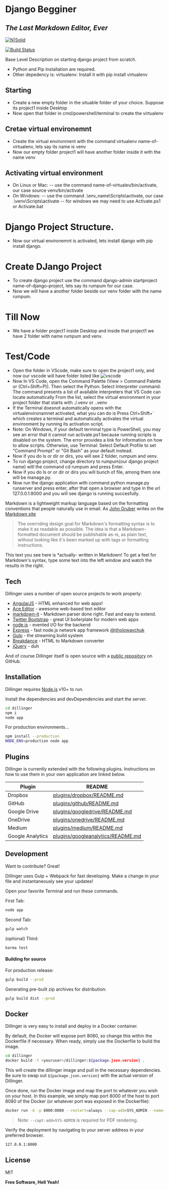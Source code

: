 # Django Begginer
## _The Last Markdown Editor, Ever_

[![N|Solid](https://cldup.com/dTxpPi9lDf.thumb.png)](https://nodesource.com/products/nsolid)

[![Build Status](https://travis-ci.org/joemccann/dillinger.svg?branch=master)](https://travis-ci.org/joemccann/dillinger)

Base Level Description on starting django project from scratch.

- Python and Pip Installation are required.
- Other depedency is: virtualenv: Install it with pip install virtualenv


## Starting

- Create a new empty folder in the situable folder of your choice. Suppose its project1 inside Desktop
- Now open that folder in cmd/powershell/terminal to create the virtualenv

## Cretae virtual environemnt
- Create the virtual environment with the command virtualenv name-of-virtualenv, lets say its name is venv
- Now our empty folder project1 will have another folder inside it with the name venv

## Activating virtual environment
- On Linux or Mac:
-- use the command name-of-virtualev/bin/activate, our case source venv/bin/activate
- On Windows:
-- use the command .\env_name\Scripts\activate, our case .\venv\Scripts\activate
-- for windows we may need to use Activate.ps1 or Activate.bat

# Django Project Structure.
- Now our virtual environemnt is activated, lets install django with pip install django.

# Create DJango Project
- To create django project use the command django-admin startproject name-of-django-project, lets say its rumpum for our case.
- Now we will have a another folder beside our venv  folder with the name rumpum.

# Till Now
- We have a folder project1 inside Desktop and inside that project1 we have 2 folder with name rumpum and venv.

# Test/Code
- Open the folder in VScode, make sure to open the project1 only, and now our vscode will have folder listed like
![vscode](./vc_code_01.png)
- Now In VS Code, open the Command Palette (View > Command Palette or (Ctrl+Shift+P)).
  Then select the Python: Select Interpreter command: 
  The command presents a list of available interpreters that VS Code can locate automatically
  From the list, select the virtual environment in your project folder that starts with ./.venv or .\.venv
- If the Terminal doesnot automatically opens with the virtualenvironamnet activated, what you can do is 
  Press Ctrl+Shift+` which creates a terminal and automatically activates the virtual environment by running its activation script.
- Note: On Windows, if your default terminal type is PowerShell, you may see an error that it cannot run activate.ps1 because
  running scripts is disabled on the system. The error provides a link for information on how to allow scripts. Otherwise,
  use Terminal: Select Default Profile to set "Command Prompt" or "Git Bash" as your default instead.
- Now if you do ls or dir or dirs, you will see 2 folder, rumpum and venv.
- To run django project, change directory to rumpum(our django project name) witl the command cd rumpum and press Enter.
- Now if you do ls or or dir or dirs you will bunch of file, among them one will be manage.py.
- Now run the django application with command python manage.py runserver and press enter, after that open a browser and type in the url 
  127.0.0.1:8000 and you will see django is running succesfully.




Markdown is a lightweight markup language based on the formatting conventions
that people naturally use in email.
As [John Gruber] writes on the [Markdown site][df1]

> The overriding design goal for Markdown's
> formatting syntax is to make it as readable
> as possible. The idea is that a
> Markdown-formatted document should be
> publishable as-is, as plain text, without
> looking like it's been marked up with tags
> or formatting instructions.

This text you see here is *actually- written in Markdown! To get a feel
for Markdown's syntax, type some text into the left window and
watch the results in the right.

## Tech

Dillinger uses a number of open source projects to work properly:

- [AngularJS] - HTML enhanced for web apps!
- [Ace Editor] - awesome web-based text editor
- [markdown-it] - Markdown parser done right. Fast and easy to extend.
- [Twitter Bootstrap] - great UI boilerplate for modern web apps
- [node.js] - evented I/O for the backend
- [Express] - fast node.js network app framework [@tjholowaychuk]
- [Gulp] - the streaming build system
- [Breakdance](https://breakdance.github.io/breakdance/) - HTML
to Markdown converter
- [jQuery] - duh

And of course Dillinger itself is open source with a [public repository][dill]
 on GitHub.

## Installation

Dillinger requires [Node.js](https://nodejs.org/) v10+ to run.

Install the dependencies and devDependencies and start the server.

```sh
cd dillinger
npm i
node app
```

For production environments...

```sh
npm install --production
NODE_ENV=production node app
```

## Plugins

Dillinger is currently extended with the following plugins.
Instructions on how to use them in your own application are linked below.

| Plugin | README |
| ------ | ------ |
| Dropbox | [plugins/dropbox/README.md][PlDb] |
| GitHub | [plugins/github/README.md][PlGh] |
| Google Drive | [plugins/googledrive/README.md][PlGd] |
| OneDrive | [plugins/onedrive/README.md][PlOd] |
| Medium | [plugins/medium/README.md][PlMe] |
| Google Analytics | [plugins/googleanalytics/README.md][PlGa] |

## Development

Want to contribute? Great!

Dillinger uses Gulp + Webpack for fast developing.
Make a change in your file and instantaneously see your updates!

Open your favorite Terminal and run these commands.

First Tab:

```sh
node app
```

Second Tab:

```sh
gulp watch
```

(optional) Third:

```sh
karma test
```

#### Building for source

For production release:

```sh
gulp build --prod
```

Generating pre-built zip archives for distribution:

```sh
gulp build dist --prod
```

## Docker

Dillinger is very easy to install and deploy in a Docker container.

By default, the Docker will expose port 8080, so change this within the
Dockerfile if necessary. When ready, simply use the Dockerfile to
build the image.

```sh
cd dillinger
docker build -t <youruser>/dillinger:${package.json.version} .
```

This will create the dillinger image and pull in the necessary dependencies.
Be sure to swap out `${package.json.version}` with the actual
version of Dillinger.

Once done, run the Docker image and map the port to whatever you wish on
your host. In this example, we simply map port 8000 of the host to
port 8080 of the Docker (or whatever port was exposed in the Dockerfile):

```sh
docker run -d -p 8000:8080 --restart=always --cap-add=SYS_ADMIN --name=dillinger <youruser>/dillinger:${package.json.version}
```

> Note: `--capt-add=SYS-ADMIN` is required for PDF rendering.

Verify the deployment by navigating to your server address in
your preferred browser.

```sh
127.0.0.1:8000
```

## License

MIT

**Free Software, Hell Yeah!**

[//]: # (These are reference links used in the body of this note and get stripped out when the markdown processor does its job. There is no need to format nicely because it shouldn't be seen. Thanks SO - http://stackoverflow.com/questions/4823468/store-comments-in-markdown-syntax)

   [dill]: <https://github.com/joemccann/dillinger>
   [git-repo-url]: <https://github.com/joemccann/dillinger.git>
   [john gruber]: <http://daringfireball.net>
   [df1]: <http://daringfireball.net/projects/markdown/>
   [markdown-it]: <https://github.com/markdown-it/markdown-it>
   [Ace Editor]: <http://ace.ajax.org>
   [node.js]: <http://nodejs.org>
   [Twitter Bootstrap]: <http://twitter.github.com/bootstrap/>
   [jQuery]: <http://jquery.com>
   [@tjholowaychuk]: <http://twitter.com/tjholowaychuk>
   [express]: <http://expressjs.com>
   [AngularJS]: <http://angularjs.org>
   [Gulp]: <http://gulpjs.com>

   [PlDb]: <https://github.com/joemccann/dillinger/tree/master/plugins/dropbox/README.md>
   [PlGh]: <https://github.com/joemccann/dillinger/tree/master/plugins/github/README.md>
   [PlGd]: <https://github.com/joemccann/dillinger/tree/master/plugins/googledrive/README.md>
   [PlOd]: <https://github.com/joemccann/dillinger/tree/master/plugins/onedrive/README.md>
   [PlMe]: <https://github.com/joemccann/dillinger/tree/master/plugins/medium/README.md>
   [PlGa]: <https://github.com/RahulHP/dillinger/blob/master/plugins/googleanalytics/README.md>
